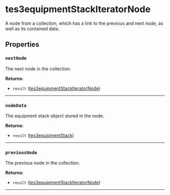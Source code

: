 <!---
	This file is autogenerated. Do not edit this file manually. Your changes will be ignored.
	More information: https://github.com/MWSE/MWSE/tree/master/docs
-->

# tes3equipmentStackIteratorNode

A node from a collection, which has a link to the previous and next node, as well as its contained data.

## Properties

### `nextNode`

The next node in the collection.

**Returns**:

* `result` ([tes3equipmentStackIteratorNode](../../types/tes3equipmentStackIteratorNode))

***

### `nodeData`

The equipment stack object stored in the node.

**Returns**:

* `result` ([tes3equipmentStack](../../types/tes3equipmentStack))

***

### `previousNode`

The previous node in the collection.

**Returns**:

* `result` ([tes3equipmentStackIteratorNode](../../types/tes3equipmentStackIteratorNode))

***

